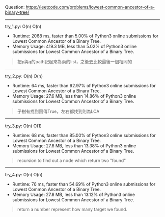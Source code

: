 Question: https://leetcode.com/problems/lowest-common-ancestor-of-a-binary-tree/

---

try_1.py: O(n) O(n)
* Runtime: 2068 ms, faster than 5.00% of Python3 online submissions for Lowest Common Ancestor of a Binary Tree.
* Memory Usage: 419.3 MB, less than 5.02% of Python3 online submissions for Lowest Common Ancestor of a Binary Tree.

> 把p與q的path記起來為兩的list，之後去比較最後一個相同的

---

try_2.py: O(n) O(n)
* Runtime: 64 ms, faster than 92.97% of Python3 online submissions for Lowest Common Ancestor of a Binary Tree.
* Memory Usage: 27.6 MB, less than 14.86% of Python3 online submissions for Lowest Common Ancestor of a Binary Tree.

> 子樹有找到回傳True，左右都找到則為LCA

---

try_3.py: O(n) O(1)

* Runtime: 68 ms, faster than 85.00% of Python3 online submissions for Lowest Common Ancestor of a Binary Tree.
* Memory Usage: 27.8 MB, less than 13.38% of Python3 online submissions for Lowest Common Ancestor of a Binary Tree.

> recursion to find out a node which return two "found"

---

try_4.py: O(n) O(n)

* Runtime: 76 ms, faster than 54.69% of Python3 online submissions for Lowest Common Ancestor of a Binary Tree.
* Memory Usage: 27.8 MB, less than 13.12% of Python3 online submissions for Lowest Common Ancestor of a Binary Tree.

> return a number represent how many target we found.
